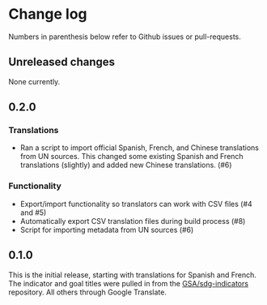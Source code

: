 # Change log

Numbers in parenthesis below refer to Github issues or pull-requests.

## Unreleased changes

None currently.

## 0.2.0

### Translations

* Ran a script to import official Spanish, French, and Chinese translations from UN sources. This changed some existing Spanish and French translations (slightly) and added new Chinese translations. (#6)

### Functionality

* Export/import functionality so translators can work with CSV files (#4 and #5)
* Automatically export CSV translation files during build process (#8)
* Script for importing metadata from UN sources (#6)

## 0.1.0

This is the initial release, starting with translations for Spanish and French. The indicator and goal titles were pulled in from the [GSA/sdg-indicators](https://github.com/GSA/sdg-indicators) repository. All others through Google Translate.